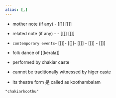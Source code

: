 ```yaml
---
alias: [,]
---
```

- mother note (if any)
		- [[]] [[]]
- related note (if any) -
		- [[]] [[]]
- `contemporary events`- [[]]- [[]]- [[]]	- [[]]	- [[]]

- folk dance of [[kerala]]
- performed by chakiar caste
- cannot be traditionally witnessed by higer caste
- its theatre form 是 called as koothambalam

```query 2021-10-31 06:18
"chakiarkoothu"
```